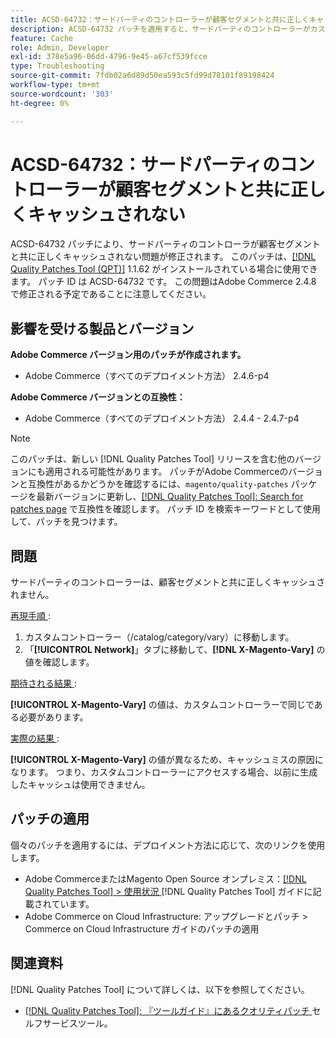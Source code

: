 ```yaml
---
title: ACSD-64732：サードパーティのコントローラーが顧客セグメントと共に正しくキャッシュされない
description: ACSD-64732 パッチを適用すると、サードパーティのコントローラーがカスタマーセグメントで正しくキャッシュされないAdobe Commerceの問題を修正できます。
feature: Cache
role: Admin, Developer
exl-id: 378e5a96-06dd-4796-9e45-a67cf539fcce
type: Troubleshooting
source-git-commit: 7fdb02a6d89d50ea593c5fd99d78101f89198424
workflow-type: tm+mt
source-wordcount: '303'
ht-degree: 0%

---
```


# ACSD-64732：サードパーティのコントローラーが顧客セグメントと共に正しくキャッシュされない

ACSD-64732 パッチにより、サードパーティのコントローラが顧客セグメントと共に正しくキャッシュされない問題が修正されます。 このパッチは、[[!DNL Quality Patches Tool (QPT)]](/help/tools/quality-patches-tool/quality-patches-tool-to-self-serve-quality-patches.md) 1.1.62 がインストールされている場合に使用できます。 パッチ ID は ACSD-64732 です。 この問題はAdobe Commerce 2.4.8 で修正される予定であることに注意してください。

## 影響を受ける製品とバージョン

**Adobe Commerce バージョン用のパッチが作成されます。**

* Adobe Commerce（すべてのデプロイメント方法） 2.4.6-p4

**Adobe Commerce バージョンとの互換性：**

* Adobe Commerce（すべてのデプロイメント方法） 2.4.4 - 2.4.7-p4

>[!NOTE]
>
>このパッチは、新しい [!DNL Quality Patches Tool] リリースを含む他のバージョンにも適用される可能性があります。 パッチがAdobe Commerceのバージョンと互換性があるかどうかを確認するには、`magento/quality-patches` パッケージを最新バージョンに更新し、[[!DNL Quality Patches Tool]: Search for patches page](https://experienceleague.adobe.com/tools/commerce-quality-patches/index.html) で互換性を確認します。 パッチ ID を検索キーワードとして使用して、パッチを見つけます。

## 問題

サードパーティのコントローラーは、顧客セグメントと共に正しくキャッシュされません。

<u> 再現手順 </u>:

1. カスタムコントローラー（/catalog/category/vary）に移動します。
1. 「**[!UICONTROL Network]**」タブに移動して、**[!DNL X-Magento-Vary]** の値を確認します。

<u> 期待される結果 </u>:

**[!UICONTROL X-Magento-Vary]** の値は、カスタムコントローラーで同じである必要があります。

<u> 実際の結果 </u>:

**[!UICONTROL X-Magento-Vary]** の値が異なるため、キャッシュミスの原因になります。 つまり、カスタムコントローラーにアクセスする場合、以前に生成したキャッシュは使用できません。

## パッチの適用

個々のパッチを適用するには、デプロイメント方法に応じて、次のリンクを使用します。

* Adobe CommerceまたはMagento Open Source オンプレミス：[[!DNL Quality Patches Tool] > 使用状況 ](/help/tools/quality-patches-tool/usage.md)[!DNL Quality Patches Tool] ガイドに記載されています。
* Adobe Commerce on Cloud Infrastructure: アップグレードとパッチ > Commerce on Cloud Infrastructure ガイドのパッチの適用

## 関連資料

[!DNL Quality Patches Tool] について詳しくは、以下を参照してください。

* [[!DNL Quality Patches Tool]: 『ツールガイド』にあるクオリティパッチ ](/help/tools/quality-patches-tool/quality-patches-tool-to-self-serve-quality-patches.md) セルフサービスツール。
